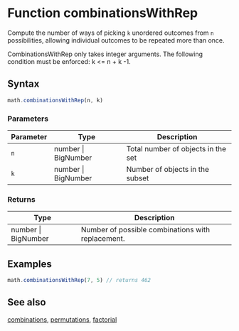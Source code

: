 <!-- Note: This file is automatically generated from source code comments. Changes made in this file will be overridden. -->

# Function combinationsWithRep

Compute the number of ways of picking `k` unordered outcomes from `n`
possibilities, allowing individual outcomes to be repeated more than once.

CombinationsWithRep only takes integer arguments.
The following condition must be enforced: k <= n + k -1.


## Syntax

```js
math.combinationsWithRep(n, k)
```

### Parameters

Parameter | Type | Description
--------- | ---- | -----------
`n` | number &#124; BigNumber | Total number of objects in the set
`k` | number &#124; BigNumber | Number of objects in the subset

### Returns

Type | Description
---- | -----------
number &#124; BigNumber | Number of possible combinations with replacement.


## Examples

```js
math.combinationsWithRep(7, 5) // returns 462
```


## See also

[combinations](combinations.md),
[permutations](permutations.md),
[factorial](factorial.md)
